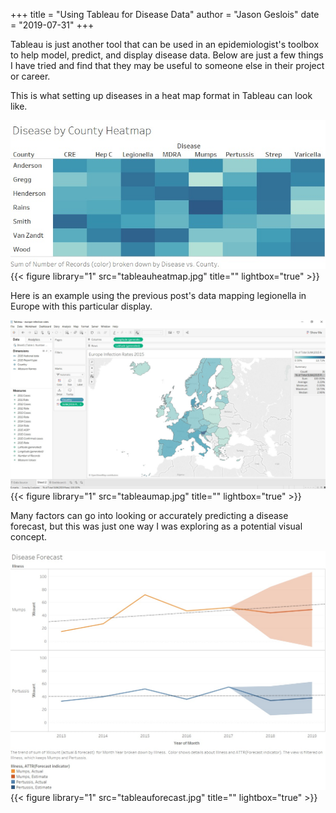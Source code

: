 +++
title = "Using Tableau for Disease Data"
author = "Jason Geslois"
date = "2019-07-31"
+++

Tableau is just another tool that can be used in an epidemiologist's toolbox to help model, predict, and display disease data. Below are just a few things I have tried and find that they may be useful to someone else in their project or career. 

This is what setting up diseases in a heat map format in Tableau can look like. 

![Disease Heat Map](https://github.com/jasongeslois/jasongeslois.com-site/blob/master/content/post/tableauheatmap.jpg) 
{{< figure library="1" src="tableauheatmap.jpg" title="" lightbox="true" >}}

Here is an example using the previous post's data mapping legionella in Europe with this particular display. 

![Tableau Map](https://github.com/jasongeslois/jasongeslois.com-site/blob/master/content/post/tableaumap.jpg) 
{{< figure library="1" src="tableaumap.jpg" title="" lightbox="true" >}}

Many factors can go into looking or accurately predicting a disease forecast, but this was just one way I was exploring as a potential visual concept. 

![Disease Forecast](https://github.com/jasongeslois/jasongeslois.com-site/blob/master/content/post/tableauforecast.jpg) 
{{< figure library="1" src="tableauforecast.jpg" title="" lightbox="true" >}}

